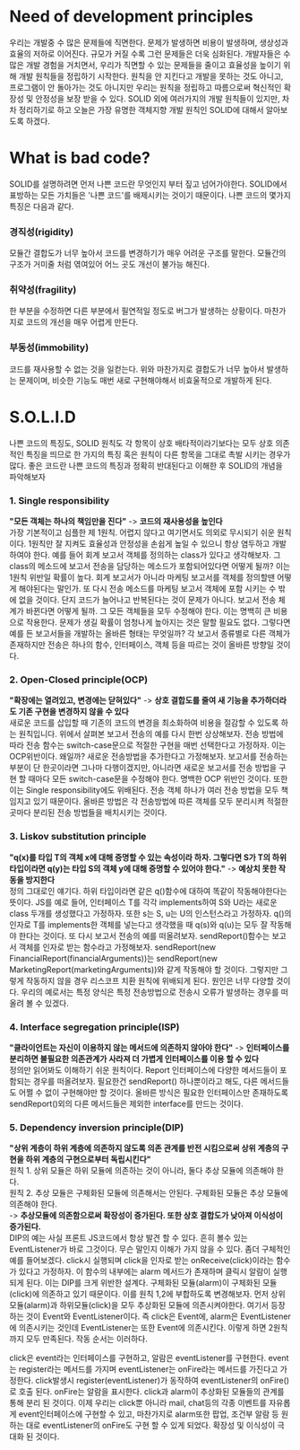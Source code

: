 # Need of development principles
  우리는 개발중 수 많은 문제들에 직면한다. 문제가 발생하면 비용이 발생하며, 생상성과 효율의 저하로 이어진다. 규모가 커질 수록 그런 문제들은 더욱 심화된다. 개발자들은 수 많은 개발 경험을
 거치면서, 우리가 직면할 수 있는 문제들을 줄이고 효율성을 높이기 위해 개발 원칙들을 정립하기 시작한다. 원칙을 안 지킨다고 개발을 못하는 것도 아니고, 프로그램이 안 돌아가는 것도 아니지만 
 우리는 원칙을 정립하고 따름으로써 혁신적인 확장성 및 안정성을 보장 받을 수 있다. SOLID 외에 여러가지의 개발 원칙들이 있지만, 차차 정리하기로 하고 오늘은 가장 유명한 객체지향 개발 원칙인 SOLID에 대해서 알아보도록 하겠다.
 
 # What is bad code?
  SOLID를 설명하려면 먼저 나쁜 코드란 무엇인지 부터 짚고 넘어가야한다. SOLID에서 표방하는 모든 가치들은 '나쁜 코드'를 배제시키는 것이기 때문이다. 나쁜 코드의 몇가지 특징은 다음과 같다.
  ### 경직성(rigidity)
  모듈간 결합도가 너무 높아서 코드를 변경하기가 매우 어려운 구조를 말한다. 모듈간의 구조가 거미줄 처럼 엮여있어 어느 곳도 개선이 불가능 해진다.
  ### 취약성(fragility)
  한 부분을 수정하면 다른 부분에서 필연적일 정도로 버그가 발생하는 상황이다. 마찬가지로 코드의 개선을 매우 어렵게 만든다.
  ### 부동성(immobility)
  코드를 재사용할 수 없는 것을 일컫는다. 위와 마찬가지로 결합도가 너무 높아서 발생하는 문제이며, 비슷한 기능도 매번 새로 구현해야해서 비효울적으로 개발하게 된다.
 
 # S.O.L.I.D
 나쁜 코드의 특징도, SOLID 원칙도 각 항목이 상호 배타적이라기보다는 모두 상호 의존적인 특징을 띄므로 한 가지의 특징 혹은 원칙이 다른 항목을 그대로 촉발 시키는 경우가 많다.
 좋은 코드란 나쁜 코드의 특징과 정확히 반대된다고 이해한 후 SOLID의 개념을 파악해보자
 ### 1. Single responsibility
  **"모든 객체는 하나의 책임만을 진다"** -> **코드의 재사용성을 높인다**  
  가장 기본적이고 심플한 제 1원칙. 어렵지 않다고 여기면서도 의외로 무시되기 쉬운 원칙이다. 1원칙만 잘 지켜도 효율성과 안정성을 손쉽게 높일 수 있으니 항상 염두하고 개발하여야 한다.
  예를 들어 회계 보고서 객체를 정의하는 class가 있다고 생각해보자. 그 class의 메소드에 보고서 전송을 담당하는 메소드가 포함되어있다면 어떻게 될까? 이는 1원칙 위반일 확률이 높다.
  회계 보고서가 아니라 마케팅 보고서를 객체를 정의할땐 어떻게 해야된다는 말인가. 또 다시 전송 메소드를 마케팅 보고서 객체에 포함 시키는 수 밖에 없을 것이다. 단지 코드가 늘어나고 반복된다는 
  것이 문제가 아니다. 보고서 전송 체계가 바뀐다면 어떻게 될까. 그 모든 객체들을 모두 수정해야 한다. 이는 명백히 큰 비용으로 작용한다. 문제가 생길 확률이 엄청나게 높아지는 것은 말할 필요도 없다. 
  그렇다면 예를 든 보고서들을 개발하는 올바른 형태는 무엇일까? 각 보고서 종류별로 다른 객체가 존재하지만 전송은 하나의 함수, 인터페이스, 객체 등을 따르는 것이 올바른 방향일 것이다.
  
  ### 2. Open-Closed principle(OCP)
  **"확장에는 열려있고, 변경에는 닫혀있다"** -> **상호 결합도를 줄여 새 기능을 추가하더라도 기존 구현을 변경하지 않을 수 있다**  
  새로운 코드를 삽입할 때 기존의 코드의 변경을 최소화하여 비용을 절감할 수 있도록 하는 원칙입니다. 위에서 살펴본 보고서 전송의 예를 다시 한번 상상해보자. 전송 방법에 따라 전송 함수는 switch-case문으로
  적절한 구현을 매번 선택한다고 가정하자. 이는 OCP위반이다. 왜일까? 새로운 전송방법을 추가한다고 가정해보자. 보고서를 전송하는 부분이 단 한곳이라면 그나마 다행이겠지만, 아니라면 새로운
  보고서를 전송 방법을 구현 할 때마다 모든 switch-case문을 수정해야 한다. 명백한 OCP 위반인 것이다. 또한 이는 Single responsibility에도 위배된다. 전송 객체 하나가 여러 전송 방법을 모두 책임지고 있기 때문이다.
  올바른 방법은 각 전송방법에 따른 객체를 모두 분리시켜 적절한 곳마다 분리된 전송 방법들을 배치시키는 것이다.
  
  ### 3. Liskov substitution principle
  **"q(x)를 타입 T의 객체 x에 대해 증명할 수 있는 속성이라 하자. 그렇다면 S가 T의 하위 타입이라면 q(y)는 타입 S의 객체 y에 대해 증명할 수 있어야 한다."** -> **예상치 못한 작동을 방지한다**  
  정의 그대로인 얘기다. 하위 타입이라면 같은 q()함수에 대하여 똑같이 작동해야한다는 뜻이다. JS를 예로 들어, 인터페이스 T를 각각 implements하여 S와 U라는 새로운 class 두개를 생성했다고 가정하자.
  또한 s는 S, u는 U의 인스턴스라고 가정하자. q()의 인자로 T를 implements한 객체를 넣는다고 생각했을 때 q(s)와 q(u)는 모두 잘 작동해야 한다는 것이다. 또 다시 보고서 전송의 예를 떠올려보자.
  sendReport()함수는 보고서 객체를 인자로 받는 함수라고 가정해보자. sendReport(new FinancialReport(financialArguments))는 sendReport(new MarketingReport(marketingArguments))와 같게 작동해야 할 것이다.
  그렇지만 그렇게 작동하지 않을 경우 리스코프 치환 원칙에 위배되게 된다. 원인은 너무 다양할 것이다. 우리의 예로서는 특정 양식은 특정 전송방법으로 전송시 오류가 발생하는 경우를 떠올려 볼 수 있겠다.
  
  ### 4. Interface segregation principle(ISP)
  **"클라이언트는 자신이 이용하지 않는 메서드에 의존하지 않아야 한다"** -> **인터페이스를 분리하면 불필요한 의존관계가 사라져 더 가볍게 인터페이스를 이용 할 수 있다**  
  정의만 읽어봐도 이해하기 쉬운 원칙이다. Report 인터페이스에 다양한 메서드들이 포함되는 경우를 떠올려보자. 필요한건 sendReport() 하나뿐이라고 해도, 다른 메서드들도 어쩔 수 없이 구현해야만 할 것이다.
  올바른 방식은 필요한 인터페이스만 존재하도록 sendReport()외의 다른 메서드들은 제외한 interface를 만드는 것이다.
  
  ### 5. Dependency inversion principle(DIP)
  **"상위 계층이 하위 계층에 의존하지 않도록 의존 관계를 반전 시킴으로써 상위 계층의 구현을 하위 계층의 구현으로부터 독립시킨다"**  
  원칙 1. 상위 모듈은 하위 모듈에 의존하는 것이 아니라, 둘다 추상 모듈에 의존해야 한다.  
  원칙 2. 추상 모듈은 구체화된 모듈에 의존해서는 안된다. 구체화된 모듈은 추상 모듈에 의존해야 한다.  
  -> **추상모듈에 의존함으로써 확장성이 증가된다. 또한 상호 결합도가 낮아져 이식성이 증가된다.**  
  DIP의 예는 사실 프론트 JS코드에서 항상 발견 할 수 있다. 흔히 볼수 있는 EventListener가 바로 그것이다. 무슨 말인지 이해가 가지 않을 수 있다. 좀더 구체적인 예를 들어보겠다.
  click시 실행되며 click을 인자로 받는 onReceive(click)이라는 함수가 있다고 가정하자. 이 함수의 내부에는 alarm 메서드가 존재하며 클릭시 알람이 실행되게 된다.
  이는 DIP를 크게 위반한 설계다. 구체화된 모듈(alarm)이 구체화된 모듈(click)에 의존하고 있기 때문이다. 이를 원칙 1,2에 부합하도록 변경해보자. 먼저 상위 모듈(alarm)과 하위모듈(click)을 모두
  추상화된 모듈에 의존시켜야한다. 여기서 등장하는 것이 Event와 EventListener이다. 즉 click은 Event에, alarm은 EventListener에 의존시키는 것인데 EventListener는 또한 Event에 의존시킨다.
  이렇게 하면 2원칙까지 모두 만족된다. 작동 순서는 이러하다.  
  
  
  click은 event라는 인터페이스를 구현하고, 알람은 eventListener를 구현한다. event는 register라는 메서드를 가지며 eventListener는 onFire라는 메서드를 가진다고 가정한다. 
  click발생시 register(eventListener)가 동작하여 eventListener의 onFire()로 호출 된다. onFire는 알람을 표시한다. click과 alarm이 추상화된 모듈들의 관계를 통해 분리 된 것이다.
  이제 우리는 click뿐 아니라 mail, chat등의 각종 이벤트를 자유롭게 event인터페이스에 구현할 수 있고, 마찬가지로 alarm또한 팝업, 조건부 알람 등 원하는 대로 eventListener의 onFire도 구현 할 수 있게 되었다.
  확장성 및 이식성이 극대화 된 것이다.
  
  
  
  
  
  
